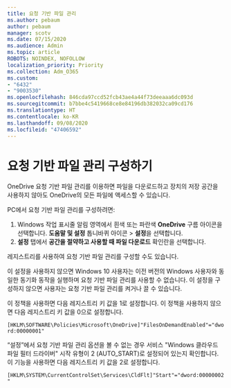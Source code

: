 ```yaml
---
title: 요청 기반 파일 관리
ms.author: pebaum
author: pebaum
manager: scotv
ms.date: 07/15/2020
ms.audience: Admin
ms.topic: article
ROBOTS: NOINDEX, NOFOLLOW
localization_priority: Priority
ms.collection: Adm_O365
ms.custom:
- "6432"
- "9003530"
ms.openlocfilehash: 846cda97ccd52fcb43ae4a44f73deeaaa6dc093d
ms.sourcegitcommit: b7bbe4c5419668ce8e84196db382032ca09cd176
ms.translationtype: HT
ms.contentlocale: ko-KR
ms.lasthandoff: 09/08/2020
ms.locfileid: "47406592"
---
```

# <a name="configure-files-on-demand"></a>요청 기반 파일 관리 구성하기

OneDrive 요청 기반 파일 관리를 이용하면 파일을 다운로드하고 장치의 저장 공간을 사용하지 않아도 OneDrive의 모든 파일에 액세스할 수 있습니다.

PC에서 요청 기반 파일 관리를 구성하려면:

1. Windows 작업 표시줄 알림 영역에서 흰색 또는 파란색 **OneDrive** 구름 아이콘을 선택합니다. **도움말 및 설정** 톱니바퀴 아이콘 > **설정**을 선택합니다.
2. **설정** 탭에서 **공간을 절약하고 사용할 때 파일 다운로드** 확인란을 선택합니다.  

레지스트리를 사용하여 요청 기반 파일 관리를 구성할 수도 있습니다.

이 설정을 사용하지 않으면 Windows 10 사용자는 이전 버전의 Windows 사용자와 동일한 동기화 동작을 실행하며 요청 기반 파일 관리를 사용할 수 없습니다. 이 설정을 구성하지 않으면 사용자는 요청 기반 파일 관리를 켜거나 끌 수 있습니다.

이 정책을 사용하면 다음 레지스트리 키 값을 1로 설정합니다. 이 정책을 사용하지 않으면 다음 레지스트리 키 값을 0으로 설정합니다.

`[HKLM\SOFTWARE\Policies\Microsoft\OneDrive]"FilesOnDemandEnabled"="dword:00000001"`

“설정”에서 요청 기반 파일 관리 옵션을 볼 수 없는 경우 서비스 "Windows 클라우드 파일 필터 드라이버" 시작 유형이 2 (AUTO_START)로 설정되어 있는지 확인합니다. 이 기능을 사용하면 다음 레지스트리 키 값을 2로 설정합니다.

`[HKLM\SYSTEM\CurrentControlSet\Services\CldFlt]"Start"="dword:00000002"`